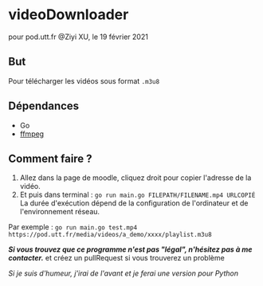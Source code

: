 # videoDownloader
pour pod.utt.fr
@Ziyi XU, le 19 février 2021

## But
Pour télécharger les vidéos sous format `.m3u8`

## Dépendances
- Go
- [ffmpeg](https://ffmpeg.org/download.html)

## Comment faire ?
1. Allez dans la page de moodle, cliquez droit pour copier l'adresse de la vidéo.
2. Et puis dans terminal :
`go run main.go FILEPATH/FILENAME.mp4 URLCOPIÉ`
La durée d'exécution dépend de la configuration de l'ordinateur et de l'environnement réseau.

Par exemple :
`go run main.go test.mp4 https://pod.utt.fr/media/videos/a_demo/xxxx/playlist.m3u8`


***Si vous trouvez que ce programme n'est pas "légal", n'hésitez pas à me contacter.***
et créez un pullRequest si vous trouverez un problème

*Si je suis d'humeur, j'irai de l'avant et je ferai une version pour Python*
